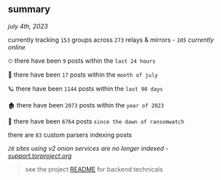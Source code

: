 
## summary
_july 4th, 2023_

currently tracking `153` groups across `273` relays & mirrors - _`105` currently online_

⏲ there have been `9` posts within the `last 24 hours`

🦈 there have been `17` posts within the `month of july`

🪐 there have been `1144` posts within the `last 90 days`

🏚 there have been `2073` posts within the `year of 2023`

🦕 there have been `6764` posts `since the dawn of ransomwatch`

there are `83` custom parsers indexing posts

_`20` sites using v2 onion services are no longer indexed - [support.torproject.org](https://support.torproject.org/onionservices/v2-deprecation/)_

> see the project [README](https://github.com/joshhighet/ransomwatch#ransomwatch--) for backend technicals
